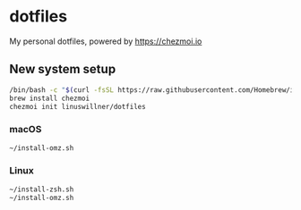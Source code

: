 # dotfiles

My personal dotfiles, powered by https://chezmoi.io

## New system setup

```bash
/bin/bash -c "$(curl -fsSL https://raw.githubusercontent.com/Homebrew/install/HEAD/install.sh)"
brew install chezmoi
chezmoi init linuswillner/dotfiles
```

### macOS

```bash
~/install-omz.sh
```

### Linux

```bash
~/install-zsh.sh
~/install-omz.sh
```
